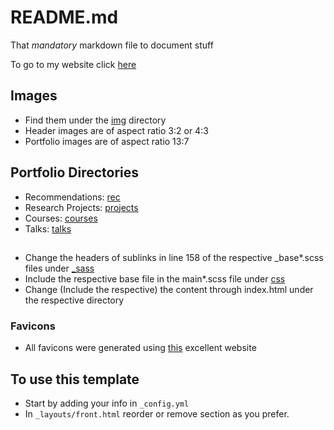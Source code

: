 # README.md

That *mandatory* markdown file to document stuff

To go to my website click <a href="https://aravindbharathi.github.io/" target="_blank">here</a>

## Images

 - Find them under the [img](/img/) directory
 - Header images are of aspect ratio 3:2 or 4:3
 - Portfolio images are of aspect ratio 13:7

## Portfolio Directories

 - Recommendations: [rec](/rec/)
 - Research Projects: [projects](/projects/)
 - Courses: [courses](/courses/)
 - Talks: [talks](/talks/)

##

 - Change the headers of sublinks in line 158 of the respective \_base\*.scss files under [\_sass](_sass)
 - Include the respective base file in the main\*.scss file under [css](css)
 - Change (Include the respective) the content through index.html under the respective directory

### Favicons

 - All favicons were generated using [this](https://favicon.io/favicon-converter/) excellent website

## To use this template

- Start by adding your info in `_config.yml`
- In `_layouts/front.html` reorder or remove section as you prefer.

<!--This website was created using Creative Theme for Jekyll by Start Bootstrap-->

